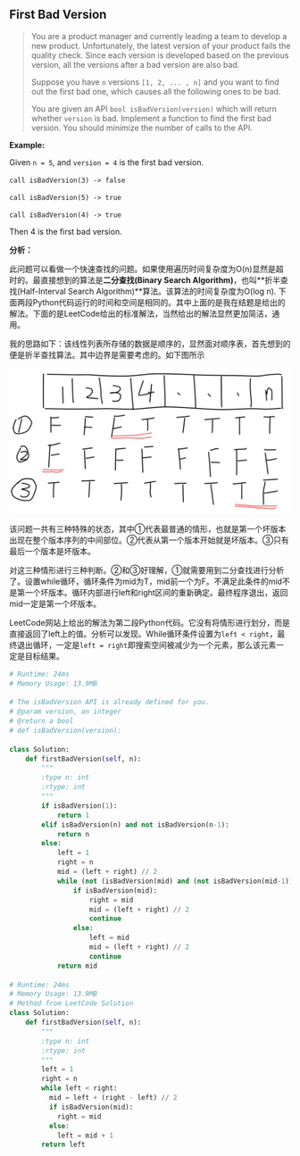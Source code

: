 ## First Bad Version

> You are a product manager and currently leading a team to develop a new product. Unfortunately, the latest version of your product fails the quality check. Since each version is developed based on the previous version, all the versions after a bad version are also bad.
>
> Suppose you have `n` versions `[1, 2, ... , n]` and you want to find out the first bad one, which causes all the following ones to be bad.
>
> You are given an API `bool isBadVersion(version)` which will return whether `version` is bad. Implement a function to find the first bad version. You should minimize the number of calls to the API.

**Example:**

Given `n = 5`, and `version = 4` is the first bad version.

`call isBadVersion(3) -> false`

`call isBadVersion(5) -> true`

`call isBadVersion(4) -> true`

Then 4 is the first bad version.

**分析：**

此问题可以看做一个快速查找的问题。如果使用遍历时间复杂度为O(n)显然是超时的。最直接想到的算法是**二分查找(Binary Search Algorithm)**，也叫**折半查找(Half-Interval Search Algorithm)**算法。该算法的时间复杂度为O(log n). 下面两段Python代码运行的时间和空间是相同的。其中上面的是我在结题是给出的解法。下面的是LeetCode给出的标准解法，当然给出的解法显然更加简洁，通用。

我的思路如下：该线性列表所存储的数据是顺序的，显然面对顺序表，首先想到的便是折半查找算法。其中边界是需要考虑的。如下图所示

![expression](./images/May-Week1-1.png)

该问题一共有三种特殊的状态，其中①代表最普通的情形，也就是第一个坏版本出现在整个版本序列的中间部位。②代表从第一个版本开始就是坏版本。③只有最后一个版本是坏版本。

对这三种情形进行三种判断。②和③好理解，①就需要用到二分查找进行分析了。设置while循环，循环条件为mid为T，mid前一个为F。不满足此条件的mid不是第一个坏版本。循环内部进行left和right区间的重新确定。最终程序退出，返回mid一定是第一个坏版本。

LeetCode网站上给出的解法为第二段Python代码。它没有将情形进行划分，而是直接返回了left上的值。分析可以发现。While循环条件设置为`left < right`，最终退出循环，一定是`left = right`即搜索空间被减少为一个元素，那么该元素一定是目标结果。

```python
# Runtime: 24ms
# Memory Usage: 13.9MB

# The isBadVersion API is already defined for you.
# @param version, an integer
# @return a bool
# def isBadVersion(version):

class Solution:
    def firstBadVersion(self, n):
        """
        :type n: int
        :rtype: int
        """
        if isBadVersion(1):
            return 1
        elif isBadVersion(n) and not isBadVersion(n-1):
            return n
        else:
            left = 1
            right = n
            mid = (left + right) // 2
            while (not (isBadVersion(mid) and (not isBadVersion(mid-1)))):
                if isBadVersion(mid):
                    right = mid
                    mid = (left + right) // 2
                    continue
                else:
                    left = mid
                    mid = (left + right) // 2
                    continue
            return mid

# Runtime: 24ms
# Memory Usage: 13.9MB
# Method from LeetCode Solution
class Solution:
    def firstBadVersion(self, n):
        """
        :type n: int
        :rtype: int
        """
        left = 1
        right = n
        while left < right:
          mid = left + (right - left) // 2
          if isBadVersion(mid):
            right = mid
          else:
            left = mid + 1
        return left
```
